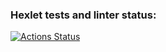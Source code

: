 ### Hexlet tests and linter status:
[![Actions Status](https://github.com/amirhraj/frontend-project-11/workflows/hexlet-check/badge.svg)](https://github.com/amirhraj/frontend-project-11/actions)